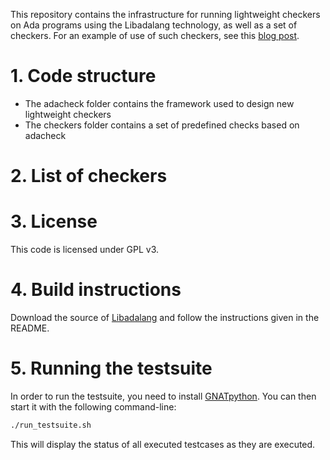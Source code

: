 This repository contains the infrastructure for running lightweight checkers on
Ada programs using the Libadalang technology, as well as a set of checkers. For
an example of use of such checkers, see this [blog
post](http://blog.adacore.com/many-more-low-hanging-bugs).

# 1. Code structure

* The adacheck folder contains the framework used to design new lightweight
  checkers
* The checkers folder contains a set of predefined checks based on adacheck

# 2. List of checkers

# 3. License

This code is licensed under GPL v3.

# 4. Build instructions

Download the source of [Libadalang](https://github.com/AdaCore/libadalang) and
follow the instructions given in the README.

# 5. Running the testsuite

In order to run the testsuite, you need to install
[GNATpython](https://github.com/Nikokrock/gnatpython). You can then start it
with the following command-line:

```sh
./run_testsuite.sh
```

This will display the status of all executed testcases as they are executed.
